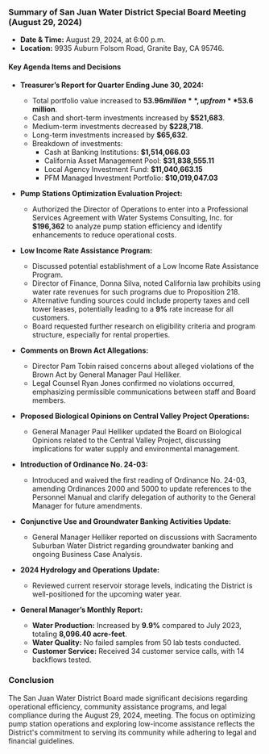 ### Summary of San Juan Water District Special Board Meeting (August 29, 2024)

- **Date & Time:** August 29, 2024, at 6:00 p.m.
- **Location:** 9935 Auburn Folsom Road, Granite Bay, CA 95746.

#### Key Agenda Items and Decisions

- **Treasurer’s Report for Quarter Ending June 30, 2024:** 
  - Total portfolio value increased to **$53.96 million**, up from **$53.6 million**.
  - Cash and short-term investments increased by **$521,683**.
  - Medium-term investments decreased by **$228,718**.
  - Long-term investments increased by **$65,632**.
  - Breakdown of investments:
    - Cash at Banking Institutions: **$1,514,066.03**
    - California Asset Management Pool: **$31,838,555.11**
    - Local Agency Investment Fund: **$11,040,663.15**
    - PFM Managed Investment Portfolio: **$10,019,047.03**

- **Pump Stations Optimization Evaluation Project:**
  - Authorized the Director of Operations to enter into a Professional Services Agreement with Water Systems Consulting, Inc. for **$196,362** to analyze pump station efficiency and identify enhancements to reduce operational costs.

- **Low Income Rate Assistance Program:**
  - Discussed potential establishment of a Low Income Rate Assistance Program. 
  - Director of Finance, Donna Silva, noted California law prohibits using water rate revenues for such programs due to Proposition 218.
  - Alternative funding sources could include property taxes and cell tower leases, potentially leading to a **9%** rate increase for all customers.
  - Board requested further research on eligibility criteria and program structure, especially for rental properties.

- **Comments on Brown Act Allegations:**
  - Director Pam Tobin raised concerns about alleged violations of the Brown Act by General Manager Paul Helliker.
  - Legal Counsel Ryan Jones confirmed no violations occurred, emphasizing permissible communications between staff and Board members.

- **Proposed Biological Opinions on Central Valley Project Operations:**
  - General Manager Paul Helliker updated the Board on Biological Opinions related to the Central Valley Project, discussing implications for water supply and environmental management.

- **Introduction of Ordinance No. 24-03:**
  - Introduced and waived the first reading of Ordinance No. 24-03, amending Ordinances 2000 and 5000 to update references to the Personnel Manual and clarify delegation of authority to the General Manager for future amendments.

- **Conjunctive Use and Groundwater Banking Activities Update:**
  - General Manager Helliker reported on discussions with Sacramento Suburban Water District regarding groundwater banking and ongoing Business Case Analysis.

- **2024 Hydrology and Operations Update:**
  - Reviewed current reservoir storage levels, indicating the District is well-positioned for the upcoming water year.

- **General Manager’s Monthly Report:**
  - **Water Production:** Increased by **9.9%** compared to July 2023, totaling **8,096.40 acre-feet**.
  - **Water Quality:** No failed samples from 50 lab tests conducted.
  - **Customer Service:** Received 34 customer service calls, with 14 backflows tested.

### Conclusion

The San Juan Water District Board made significant decisions regarding operational efficiency, community assistance programs, and legal compliance during the August 29, 2024, meeting. The focus on optimizing pump station operations and exploring low-income assistance reflects the District's commitment to serving its community while adhering to legal and financial guidelines.
